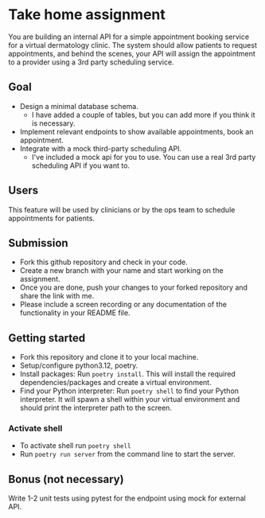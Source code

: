 # Take home assignment
You are building an internal API for a simple appointment booking service for a virtual dermatology clinic. 
The system should allow patients to request appointments, and behind the scenes, your API will assign the appointment to a provider using a 3rd party scheduling service.

## Goal
- Design a minimal database schema.
  - I have added a couple of tables, but you can add more if you think it is necessary.
- Implement relevant endpoints to show available appointments, book an appointment.
- Integrate with a mock third-party scheduling API.
  - I've included a mock api for you to use. You can use a real 3rd party scheduling API if you want to.

## Users
This feature will be used by clinicians or by the ops team to schedule appointments for patients.

## Submission
- Fork this github repository and check in your code.
- Create a new branch with your name and start working on the assignment.
- Once you are done, push your changes to your forked repository and share the link with me.
- Please include a screen recording or any documentation of the functionality in your README file.


## Getting started
- Fork this repository and clone it to your local machine.
- Setup/configure python3.12, poetry.
- Install packages: Run `poetry install`. This will install the required dependencies/packages and create a virtual environment.
- Find your Python interpreter: Run `poetry shell` to find your Python interpreter. It will spawn a shell within your virtual environment and should print the interpreter path to the screen.

### Activate shell
- To activate shell run `poetry shell`
- Run `poetry run server` from the command line to start the server.

## Bonus (not necessary)
Write 1-2 unit tests using pytest for the endpoint using mock for external API.
